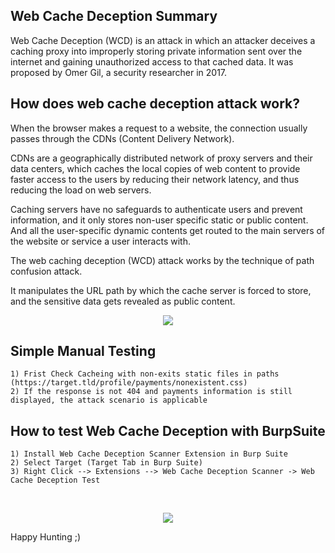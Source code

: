 ## Web Cache Deception Summary

Web Cache Deception (WCD) is an attack in which an attacker deceives a caching proxy into improperly storing private information sent over the internet and gaining unauthorized access to that cached data. It was proposed by Omer Gil, a security researcher in 2017.

## How does web cache deception attack work?

When the browser makes a request to a website, the connection usually passes through the CDNs (Content Delivery Network).

CDNs are a geographically distributed network of proxy servers and their data centers, which caches the local copies of web content to provide faster access to the users by reducing their network latency, and thus reducing the load on web servers.

Caching servers have no safeguards to authenticate users and prevent information, and it only stores non-user specific static or public content. And all the user-specific dynamic contents get routed to the main servers of the website or service a user interacts with.

The web caching deception (WCD) attack works by the technique of path confusion attack.

It manipulates the URL path by which the cache server is forced to store, and the sensitive data gets revealed as public content.


<p align="center">
  <img
    src="https://github.com/cyspad/security-mindmaps/blob/88b8e4be9bfed88a2f2b542a97970619735b02eb/wcd-background.png"
  >
</p>


## Simple Manual Testing
    1) Frist Check Cacheing with non-exits static files in paths (https://target.tld/profile/payments/nonexistent.css)
    2) If the response is not 404 and payments information is still displayed, the attack scenario is applicable
    

## How to test Web Cache Deception with BurpSuite

    1) Install Web Cache Deception Scanner Extension in Burp Suite
    2) Select Target (Target Tab in Burp Suite)
    3) Right Click --> Extensions --> Web Cache Deception Scanner -> Web Cache Deception Test
    
<br>
<p align="center">
<img
src="https://github.com/cyspad/my-share-image-repo/blob/04ab3d0d2e241ca48c44d9d650fec25686b7a9e9/Web-Cache-Deception%20Scanner.jpg"
>
</p>


Happy Hunting ;)
